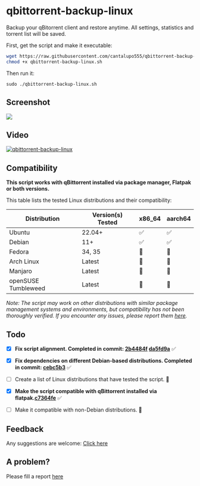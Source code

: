 # qbittorrent-backup-linux

Backup your qBitorrent client and restore anytime.
All settings, statistics and torrent list will be saved.

First, get the script and make it executable:

```bash
wget https://raw.githubusercontent.com/cantalupo555/qbittorrent-backup-linux/master/qbittorrent-backup-linux.sh
chmod +x qbittorrent-backup-linux.sh
```
Then run it:

`sudo ./qbittorrent-backup-linux.sh`


## Screenshot
![](https://i.imgur.com/TADy3tk.png)


## Video
[![qbittorrent-backup-linux](https://i.imgur.com/9NypMuC.png)](https://www.youtube.com/watch?v=MoweTpbMKNU "qbittorrent-backup-linux")


## Compatibility

**This script works with qBittorrent installed via package manager, Flatpak or both versions.**

This table lists the tested Linux distributions and their compatibility:

| Distribution       | Version(s) Tested | x86_64 | aarch64 |
|---------------------|-------------------|--------|--------|
| Ubuntu              | 22.04+            | ✅     | ✅       |
| Debian              | 11+               | ✅     | ✅       |
| Fedora              | 34, 35            | 🛑     | 🛑      |
| Arch Linux          | Latest            | 🛑     | 🛑      |
| Manjaro             | Latest            | 🛑     | 🛑      |
| openSUSE Tumbleweed | Latest            | 🛑     | 🛑      |

*Note: The script may work on other distributions with similar package management systems and environments, but compatibility has not been thoroughly verified. If you encounter any issues, please report them [here](https://github.com/cantalupo555/qbittorrent-backup-linux/issues/new).*


## Todo
- [x] **Fix script alignment. Completed in commit: [2b4484f](https://github.com/cantalupo555/qbittorrent-backup-linux/commit/2b4484f9c67c412080c5ced8e78a998689b7d5f1) [da5fd9a](https://github.com/cantalupo555/qbittorrent-backup-linux/commit/da5fd9ab9828fe615abf8b5dcdc2c4e881a3b02b)** ✅
- [x] **Fix dependencies on different Debian-based distributions. Completed in commit: [cebc5b3](https://github.com/cantalupo555/qbittorrent-backup-linux/commit/cebc5b3ccd077a6f9d1a31018c30a793a932c30b)** ✅
- [ ] Create a list of Linux distributions that have tested the script. 🔄
- [x] **Make the script compatible with qBittorrent installed via flatpak.[c7364fe](https://github.com/cantalupo555/qbittorrent-backup-linux/commit/c7364fe4398d20c25c75f03c5ca817d57a95a1a4)** ✅
- [ ] Make it compatible with non-Debian distributions. 🔄


## Feedback
Any suggestions are welcome: [Click here](https://github.com/cantalupo555/qbittorrent-backup-linux/issues/new)

## A problem?
Please fill a report [here](https://github.com/cantalupo555/qbittorrent-backup-linux/issues/new)
